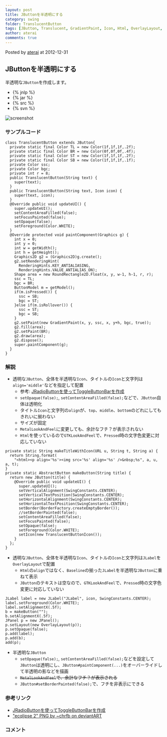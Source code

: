 ```yaml
---
layout: post
title: JButtonを半透明にする
category: swing
folder: TranslucentButton
tags: [JButton, Translucent, GradientPaint, Icon, Html, OverlayLayout, JLabel]
author: aterai
comments: true
---
```


Posted by [aterai](http://terai.xrea.jp/aterai.html) at 2012-12-31

## JButtonを半透明にする
半透明な`JButton`を作成します。

- {% jnlp %}
- {% jar %}
- {% src %}
- {% svn %}

<!-- dummy comment line for breaking list -->

![screenshot](https://lh3.googleusercontent.com/-W5o-8ilpY6k/UOCzLo2oOeI/AAAAAAAABZ0/m1_AjYpKqiY/s800/TranslucentButton.png)

### サンプルコード
<pre class="prettyprint"><code>class TranslucentButton extends JButton{
  private static final Color TL = new Color(1f,1f,1f,.2f);
  private static final Color BR = new Color(0f,0f,0f,.4f);
  private static final Color ST = new Color(1f,1f,1f,.2f);
  private static final Color SB = new Color(1f,1f,1f,.1f);
  private Color ssc;
  private Color bgc;
  private int r = 8;
  public TranslucentButton(String text) {
    super(text);
  }
  public TranslucentButton(String text, Icon icon) {
    super(text, icon);
  }
  @Override public void updateUI() {
    super.updateUI();
    setContentAreaFilled(false);
    setFocusPainted(false);
    setOpaque(false);
    setForeground(Color.WHITE);
  }
  @Override protected void paintComponent(Graphics g) {
    int x = 0;
    int y = 0;
    int w = getWidth();
    int h = getHeight();
    Graphics2D g2 = (Graphics2D)g.create();
    g2.setRenderingHint(
      RenderingHints.KEY_ANTIALIASING,
      RenderingHints.VALUE_ANTIALIAS_ON);
    Shape area = new RoundRectangle2D.Float(x, y, w-1, h-1, r, r);
    ssc = TL;
    bgc = BR;
    ButtonModel m = getModel();
    if(m.isPressed()) {
      ssc = SB;
      bgc = ST;
    }else if(m.isRollover()) {
      ssc = ST;
      bgc = SB;
    }
    g2.setPaint(new GradientPaint(x, y, ssc, x, y+h, bgc, true));
    g2.fill(area);
    g2.setPaint(BR);
    g2.draw(area);
    g2.dispose();
    super.paintComponent(g);
  }
}
</code></pre>

### 解説
- 透明な`JButton`、全体を半透明な`Icon`、タイトルの`Icon`と文字列は`align='middle'`などを指定して配置
    - 参考: [JRadioButtonを使ってToggleButtonBarを作成](http://terai.xrea.jp/Swing/ToggleButtonBar.html)
    - `setOpaque(false);`, `setContentAreaFilled(false);`などで、`JButton`自体は透明化
    - タイトル`Icon`と文字列の`align`が、`top`、`middle`、`bottom`のどれにしてもきれいに揃わない
    - サイズが固定
    - `MetalLookAndFeel`に変更しても、余計なフチ？が表示されない
    - `Html`を使っているので`GTKLookAndFeel`で、`Pressed`時の文字色変更に対応していない

<!-- dummy comment line for breaking list -->

<pre class="prettyprint"><code>private static String makeTitleWithIcon(URL u, String t, String a) {
  return String.format(
    "&lt;html&gt;&lt;p align='%s'&gt;&lt;img src='%s' align='%s' /&gt;&amp;nbsp;%s", a, u, a, t);
}
private static AbstractButton makeButton(String title) {
  return new JButton(title) {
    @Override public void updateUI() {
      super.updateUI();
      setVerticalAlignment(SwingConstants.CENTER);
      setVerticalTextPosition(SwingConstants.CENTER);
      setHorizontalAlignment(SwingConstants.CENTER);
      setHorizontalTextPosition(SwingConstants.CENTER);
      setBorder(BorderFactory.createEmptyBorder());
      //setBorderPainted(false);
      setContentAreaFilled(false);
      setFocusPainted(false);
      setOpaque(false);
      setForeground(Color.WHITE);
      setIcon(new TranslucentButtonIcon());
    }
  };
}
</code></pre>

- 透明な`JButton`、全体を半透明な`Icon`、タイトルの`Icon`と文字列は`JLabel`を`OverlayLayout`で配置
    - `Html`の`align`ではなく、`Baseline`の揃った`JLabel`を半透明な`JButton`に重ねて表示
    - `JButton`のテキストは空なので、`GTKLookAndFeel`で、`Pressed`時の文字色変更に対応していない

<!-- dummy comment line for breaking list -->

<pre class="prettyprint"><code>JLabel label = new JLabel("JLabel", icon, SwingConstants.CENTER);
label.setForeground(Color.WHITE);
label.setAlignmentX(.5f);
b = makeButton("");
b.setAlignmentX(.5f);
JPanel p = new JPanel();
p.setLayout(new OverlayLayout(p));
p.setOpaque(false);
p.add(label);
p.add(b);
add(p);
</code></pre>

- 半透明な`JButton`
    - `setOpaque(false);`, `setContentAreaFilled(false);`などを設定して`JButton`は透明にし、`JButton#paintComponent(...)`をオーバーライドして半透明の影などを描画
    - ~~`MetalLookAndFeel`で、余計なフチ？が表示される~~
    - `JButton#setBorderPainted(false);`で、フチを非表示にできる

<!-- dummy comment line for breaking list -->

### 参考リンク
- [JRadioButtonを使ってToggleButtonBarを作成](http://terai.xrea.jp/Swing/ToggleButtonBar.html)
- ["ecqlipse 2" PNG by ~chrfb on deviantART](http://chrfb.deviantart.com/art/quot-ecqlipse-2-quot-PNG-59941546)

<!-- dummy comment line for breaking list -->

### コメント
